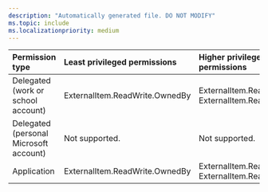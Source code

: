 ```yaml
---
description: "Automatically generated file. DO NOT MODIFY"
ms.topic: include
ms.localizationpriority: medium
---
```


|Permission type|Least privileged permissions|Higher privileged permissions|
|:---|:---|:---|
|Delegated (work or school account)|ExternalItem.ReadWrite.OwnedBy|ExternalItem.Read.All, ExternalItem.ReadWrite.All|
|Delegated (personal Microsoft account)|Not supported.|Not supported.|
|Application|ExternalItem.ReadWrite.OwnedBy|ExternalItem.Read.All, ExternalItem.ReadWrite.All|

